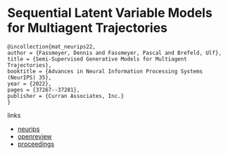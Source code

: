# Sequential Latent Variable Models for Multiagent Trajectories

```
@incollection{mat_neurips22,
author = {Fassmeyer, Dennis and Fassmeyer, Pascal and Brefeld, Ulf},
title = {Semi-Supervised Generative Models for Multiagent Trajectories},
booktitle = {Advances in Neural Information Processing Systems (NeurIPS) 35},
year = {2022},
pages = {37267--37281},
publisher = {Curran Associates, Inc.}
}
```

links
- [neurips](https://nips.cc/Conferences/2022/Schedule?showEvent=54256)
- [openreview](https://openreview.net/forum?id=KpuObEWvvOX)
- [proceedings](https://papers.nips.cc/paper_files/paper/2022/hash/f1fb6b2746332167f6670655372186cb-Abstract-Conference.html)
